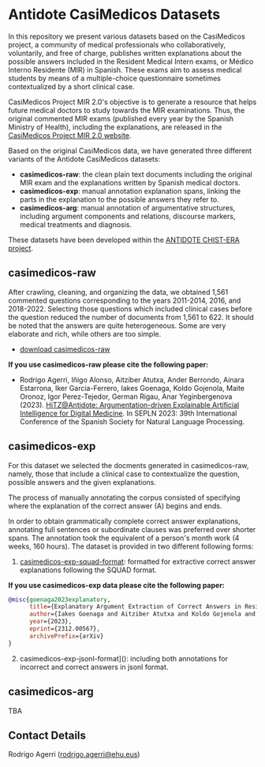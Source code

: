 # Antidote CasiMedicos Datasets

In this repository we present various datasets based on the CasiMedicos project, a community of medical professionals who collaboratively, 
voluntarily, and free of charge, publishes written explanations about the possible
answers included in the Resident Medical Intern exams, or Médico Interno Residente (MIR) in Spanish. These exams aim to assess medical
students by means of a multiple-choice questionnaire sometimes contextualized by a short clinical case.

CasiMedicos Project MIR 2.0's objective is to generate a resource that
helps future medical doctors to study towards the MIR examinations. Thus, the original commented MIR exams (published every year by the Spanish Ministry of Health), including the explanations, are released in the 
[CasiMedicos Project MIR 2.0 website](https://www.casimedicos.com/mir-2-0/).

Based on the original CasiMedicos data, we have generated three different variants of the Antidote CasiMedicos datasets:

+ **casimedicos-raw**: the clean plain text documents including the original MIR exam and the explanations written by Spanish medical doctors.
+ **casimedicos-exp**: manual annotation explanation spans, linking the parts in the explanation to the possible answers they refer to.
+ **casimedicos-arg**: manual annotation of argumentative structures, including argument components and relations, discourse markers, medical treatments and diagnosis.

These datasets have been developed within the [ANTIDOTE CHIST-ERA project](https://univ-cotedazur.eu/antidote).

## casimedicos-raw

After crawling, cleaning, and organizing the data, we obtained 1,561 commented questions corresponding to the years 2011-2014, 2016, and 2018-2022.
Selecting those questions which included clinical cases before the question reduced the number of documents from 1,561 to 622. It should be noted that the answers
are quite heterogeneous. Some are very elaborate and rich, while others are too simple.

+ [download casimedicos-raw](casimedicos-raw.tar.gz)

**If you use casimedicos-raw please cite the following paper:**

+ Rodrigo Agerri, Iñigo Alonso, Aitziber Atutxa, Ander Berrondo, Ainara Estarrona, Iker Garcia-Ferrero, Iakes Goenaga, Koldo Gojenola, Maite Oronoz, Igor Perez-Tejedor, German Rigau, Anar Yeginbergenova (2023).
[HiTZ@Antidote: Argumentation-driven Explainable Artificial Intelligence for Digital Medicine](https://arxiv.org/pdf/2306.06029). In SEPLN 2023: 39th International Conference of the Spanish Society for Natural Language Processing.

## casimedicos-exp

For this dataset we selected the docments generated in casimedicos-raw, namely, those that include a
clinical case to contextualize the question, possible answers
and the given explanations.

The process of manually annotating the corpus consisted of specifying where
the explanation of the correct answer (A) begins and ends. 

In order to obtain grammatically complete correct answer explanations, annotating full sentences or subordinate clauses was preferred over
shorter spans. The annotation took the equivalent of a person's month work
(4 weeks, 160 hours). The dataset is provided in two different following forms: 

1. [casimedicos-exp-squad-format](https://github.com/ixa-ehu/antidote-casimedicos/raw/main/casimedicos-exp-squad-format.tar.gz): formatted for extractive correct answer explanations following the SQUAD format.

**If you use casimedicos-exp data please cite the following paper:** 

````bibtex
@misc{goenaga2023explanatory,
      title={Explanatory Argument Extraction of Correct Answers in Resident Medical Exams}, 
      author={Iakes Goenaga and Aitziber Atutxa and Koldo Gojenola and Maite Oronoz and Rodrigo Agerri},
      year={2023},
      eprint={2312.00567},
      archivePrefix={arXiv}
}
````

2. casimedicos-exp-jsonl-format](): including both annotations for incorrect and correct answers in jsonl format.


## casimedicos-arg

TBA

## Contact Details

Rodrigo Agerri (rodrigo.agerri@ehu.eus)
